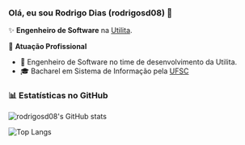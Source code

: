 ### Olá, eu sou Rodrigo Dias (rodrigosd08) 👋

✨ **Engenheiro de Software** na [Utilita](https://utilita.co.uk).

🏢 **Atuação Profissional**
- 🚀 Engenheiro de Software no time de desenvolvimento da Utilita.
- 🎓 Bacharel em Sistema de Informação pela [UFSC](https://ufsc.br/)

### 📊 Estatísticas no GitHub

![rodrigosd08's GitHub stats](https://github-readme-stats.vercel.app/api?username=rodrigosd08&show_icons=true&theme=dracula)

![Top Langs](https://github-readme-stats.vercel.app/api/top-langs/?username=rodrigosd08&layout=compact)
